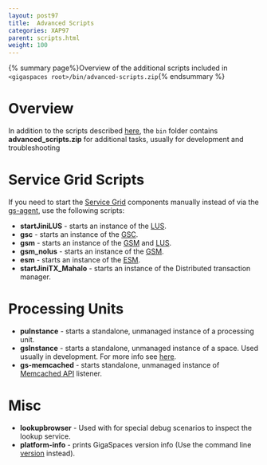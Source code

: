 ```yaml
---
layout: post97
title:  Advanced Scripts
categories: XAP97
parent: scripts.html
weight: 100
---
```



{% summary page%}Overview of the additional scripts included in `<gigaspaces root>/bin/advanced-scripts.zip`{% endsummary %}

# Overview 
In addition to the scripts described [here](./scripts.html), the `bin` folder contains **advanced_scripts.zip** for additional tasks, usually for development and troubleshooting 

# Service Grid Scripts 

If you need to start the [Service Grid](/product_overview/service-grid.html) components manually instead of via the [gs-agent](/product_overview/service-grid.html#gsa), use the following scripts:
 
- **startJiniLUS** - starts an instance of the [LUS](/product_overview/service-grid.html#lus).
- **gsc** - starts an instance of the [GSC](/product_overview/service-grid.html#gsc).
- **gsm** - starts an instance of the [GSM](/product_overview/service-grid.html#gsm) and [LUS](/product_overview/service-grid.html#lus).
- **gsm_nolus** - starts an instance of the [GSM](/product_overview/service-grid.html#gsm).
- **esm** - starts an instance of the [ESM](./elastic-processing-unit.html). 
- **startJiniTX_Mahalo** - starts an instance of the Distributed transaction manager. 

# Processing Units 
- **puInstance** - starts a standalone, unmanaged instance of a processing unit. 
- **gsInstance** - starts a standalone, unmanaged instance of a space. Used usually in development. For more info see [here](./scripts-gsinstance.html). 
- **gs-memcached** - starts standalone, unmanaged instance of [Memcached API](./memcached-api.html) listener. 

# Misc 
- **lookupbrowser** - Used with for special debug scenarios to inspect the lookup service. 
- **platform-info** - prints GigaSpaces version info (Use the command line [version](./command-line-interface.html) instead).
